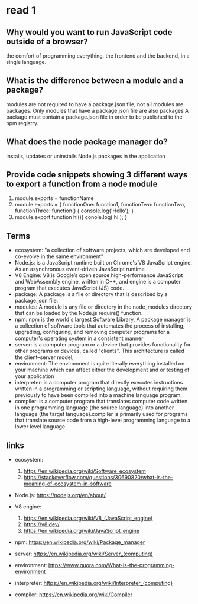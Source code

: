 # read 1

## Why would you want to run JavaScript code outside of a browser?
the comfort of programming everything, the frontend and the backend, in a single language.

## What is the difference between a module and a package?
modules are not required to have a package.json file, not all modules are packages. Only modules that have a package.json file are also packages
A package must contain a package.json file in order to be published to the npm registry.

## What does the node package manager do?
installs, updates or uninstalls Node.js packages in the application


## Provide code snippets showing 3 different ways to export a function from a node module
1. module.exports = functionName
2. module.exports = {
  functionOne: function1,
  functionTwo: functionTwo,
  functionThree: function() {
    console.log('Hello');
  }
3. module.export function hi(){
	conole.log('hi');
}


## Terms
* ecosystem: "a collection of software projects, which are developed and co-evolve in the same environment”
* Node.js: is a JavaScript runtime built on Chrome's V8 JavaScript engine. As an asynchronous event-driven JavaScript runtime
* V8 Engine: V8 is Google’s open source high-performance JavaScript and WebAssembly engine, written in C++, and engine is a computer program that executes JavaScript (JS) code.
* package: A package is a file or directory that is described by a package.json file. 
* modules: A module is any file or directory in the node_modules directory that can be loaded by the Node.js require() function.
* npm: npm is the world's largest Software Library, A package manager is a collection of software tools that automates the process of installing, upgrading, configuring, and removing computer programs for a computer's operating system in a consistent manner
* server:  is a computer program or a device that provides functionality for other programs or devices, called "clients". This architecture is called the client–server model,
* environment: The environment is quite literally everything installed on your machine which can affect either the development and or testing of your application
* interpreter: is a computer program that directly executes instructions written in a programming or scripting language, without requiring them previously to have been compiled into a machine language program.
* compiler: is a computer program that translates computer code written in one programming language (the source language) into another language (the target language).compiler is primarily used for programs that translate source code from a high-level programming language to a lower level language


## links
* ecosystem: 
  1. https://en.wikipedia.org/wiki/Software_ecosystem
  2. https://stackoverflow.com/questions/30690820/what-is-the-meaning-of-ecosystem-in-software

* Node.js: https://nodejs.org/en/about/

* V8 engine: 
  1. https://en.wikipedia.org/wiki/V8_(JavaScript_engine)
  2. https://v8.dev/
  3. https://en.wikipedia.org/wiki/JavaScript_engine

* npm: https://en.wikipedia.org/wiki/Package_manager

* server: https://en.wikipedia.org/wiki/Server_(computing)

* environment: https://www.quora.com/What-is-the-programming-environment

* interpreter: https://en.wikipedia.org/wiki/Interpreter_(computing)

* compiler: https://en.wikipedia.org/wiki/Compiler



